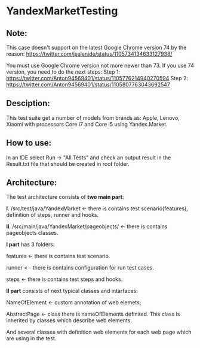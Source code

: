 # YandexMarketTesting
**Note**: 
---
This case doesn't support on the latest Google Chrome version 74 by the reason: https://twitter.com/jselenide/status/1105734134633127938/

You must use Google Chrome version not more newer than 73. If you use 74 version, you need to do the next steps: 
Step 1: https://twitter.com/Anton94569401/status/1105776214940270594 
Step 2: https://twitter.com/Anton94569401/status/1105807763043692547

**Desciption**:
---
This test suite get a number of models from brands as: Apple, Lenovo, Xiaomi with processors Core i7 and Core i5 using Yandex.Market.

**How to use**:
---
In an IDE select Run -> "All Tests" and check an output result in the Result.txt file that should be created in root folder. 

**Architecture**:
---
The test architecture consists of **two main part**:

**I**. /src/test/java/YandexMarket <- there is contains test scenario(features), definition of steps, runner and hooks.

**II**. /src/main/java/YandexMarket/pageobjects/ <- there is contains pageobjects classes.

**I part** has 3 folders:

features <- there is contains test scenario.

runner < - there is contains configuration for run test cases.

steps <- there is contains test steps and hooks.

**II part** consists of next typical classes and intarfaces:

NameOfElement <- custom annotation of web elemets;

AbstractPage <- class there is nameOfElements definited. This class is inherited by classes which describe web elements.

And several classes with definition web elements for each web page which are using in the test.


